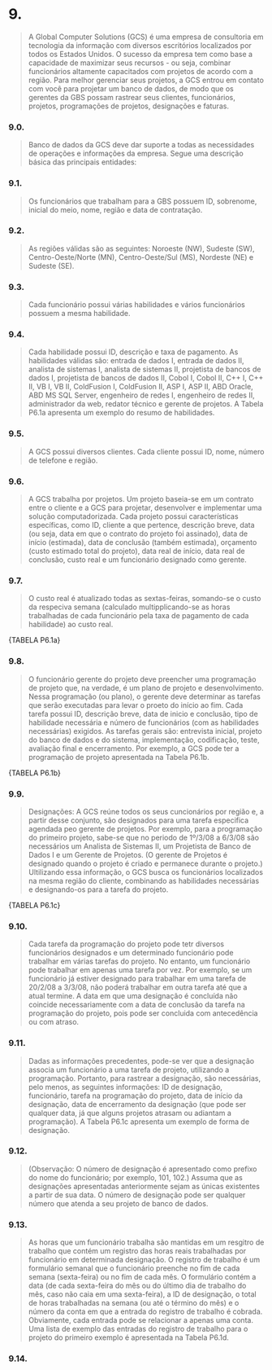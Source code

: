 # 9. 
> A Global Computer Solutions (GCS) é uma empresa de consultoria em tecnologia da informação com diversos escritórios localizados por todos os Estados Unidos. O sucesso da empresa tem como base a capacidade de maximizar seus recursos - ou seja, combinar funcionários altamente capacitados com projetos de acordo com a região. Para melhor gerenciar seus projetos, a GCS entrou em contato com você para projetar um banco de dados, de modo que os gerentes da GBS possam rastrear seus clientes, funcionários, projetos, programações de projetos, designações e faturas.

### 9.0.
> Banco de dados da GCS deve dar suporte a todas as necessidades de operações e informações da empresa. Segue uma descrição básica das principais entidades:

### 9.1.
> Os funcionários que trabalham para a GBS possuem ID, sobrenome, inicial do meio, nome, região e data de contratação.

### 9.2.
> As regiões válidas são as seguintes: Noroeste (NW), Sudeste (SW), Centro-Oeste/Norte (MN), Centro-Oeste/Sul (MS), Nordeste (NE) e Sudeste (SE).

### 9.3.
> Cada funcionário possui várias habilidades e vários funcionários possuem a mesma habilidade.

### 9.4.
> Cada habilidade possui ID, descrição e taxa de pagamento. As habilidades válidas são: entrada de dados I, entrada de dados II, analista de sistemas I, analista de sistemas II, projetista de bancos de dados I, projetista de bancos de dados II, Cobol I, Cobol II, C++ I, C++ II, VB I, VB II, ColdFusion I, ColdFusion II, ASP I, ASP II, ABD Oracle, ABD MS SQL Server, engenheiro de redes I, engenheiro de redes II, administrador da web, redator técnico e gerente de projetos. A Tabela P6.1a apresenta um exemplo do resumo de habilidades.

### 9.5.
> A GCS possui diversos clientes. Cada cliente possui ID, nome, número de telefone e região.

### 9.6.
> A GCS trabalha por projetos. Um projeto baseia-se em um contrato entre o cliente e a GCS para projetar, desenvolver e implementar uma solução computadorizada. Cada projeto possui características específicas, como ID, cliente a que pertence, descrição breve, data (ou seja, data em que o contrato do projeto foi assinado), data de início (estimada), data de conclusão (também estimada), orçamento (custo estimado total do projeto), data real de início, data real de conclusão, custo real e um funcionário designado como gerente.

### 9.7.
> O custo real é atualizado todas as sextas-feiras, somando-se o custo da respeciva semana (calculado multipplicando-se as horas trabalhadas de cada funcionário pela taxa de pagamento de cada habilidade) ao custo real.

{TABELA P6.1a}

### 9.8.
> O funcionário gerente do projeto deve preencher uma programação de projeto que, na verdade, é um plano de projeto e desenvolvimento. Nessa programação (ou plano), o gerente deve determinar as tarefas que serão executadas para levar o proeto do início ao fim. Cada tarefa possui ID, descrição breve, data de inicio e conclusão, tipo de habilidade necessária e número de funcionários (com as habilidades necessárias) exigidos. As tarefas gerais são: entrevista inicial, projeto do banco de dados e do sistema, implementação, codificação, teste, avaliação final e encerramento. Por exemplo, a GCS pode ter a programação de projeto apresentada na Tabela P6.1b.

{TABELA P6.1b}

### 9.9.
> Designações: A GCS reúne todos os seus cuncionários por região e, a partir desse conjunto, são designados para uma tarefa especifica agendada peo gerente de projetos. Por exemplo, para a programação do primeiro projeto, sabe-se que no periodo de 1º/3/08 a 6/3/08 são necessários um Analista de Sistemas II, um Projetista de Banco de Dados I e um Gerente de Projetos. (O gerente de Projetos é designado quando o projeto é criado e permanece durante o projeto.) Ultilizando essa informação, o GCS busca os funcionários localizados na mesma região do cliente, combinando as habilidades necessárias e designando-os para a tarefa do projeto.

{TABELA P6.1c}

### 9.10.
> Cada tarefa da programação do projeto pode tetr diversos funcionários designados e um determinado funcionário pode trabalhar em várias tarefas do projeto. No entanto, um funcionário pode trabalhar em apenas uma tarefa por vez. Por exemplo, se um funcionário já estiver designado para trabalhar em uma tarefa de 20/2/08 a 3/3/08, não poderá trabalhar em outra tarefa até que a atual termine. A data em que uma designação é concluída não coincide necessariamente com a data de conclusão da tarefa na programação do projeto, pois pode ser concluida com antecedência ou com atraso.

### 9.11.
> Dadas as informações precedentes, pode-se ver que a designação associa um funcionário a uma tarefa de projeto, utilizando a programação. Portanto, para rastrear a designação, são necessárias, pelo menos, as seguintes informações: ID de designação, funcionário, tarefa na programação do projeto, data de início da designação, data de encerramento da designação (que pode ser qualquer data, já que alguns projetos atrasam ou adiantam a programação). A Tabela P6.1c apresenta um exemplo de forma de designação.

### 9.12.
> (Observação: O número de designação é apresentado como prefixo do nome do funcionário; por exemplo, 101, 102.) Assuma que as designações apresentadas anteriormente sejam as únicas existentes a partir de sua data. O número de designação pode ser qualquer número que atenda a seu projeto de banco de dados.

### 9.13.
> As horas que um funcionário trabalha são mantidas em um resgitro de trabalho que contém um registro das horas reais trabalhadas por funcionário em determinada designação. O registro de trabalho é um formulário semanal que o funcionário preenche no fim de cada semana (sexta-feira) ou no fim de cada mês. O formulário contém a data (de cada sexta-feira do mês ou do último dia de trabalho do mês, caso não caia em uma sexta-feira), a ID de designação, o total de horas trabalhadas na semana (ou até o término do mês) e o número da conta em que a entrada do registro de trabalho é cobrada. Obviamente, cada entrada pode se relacionar a apenas uma conta. Uma lista de exemplo das entradas do registro de trabalho para o projeto do primeiro exemplo é apresentada na Tabela P6.1d.

### 9.14.
> 
